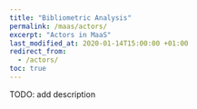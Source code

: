```yaml
---
title: "Bibliometric Analysis"
permalink: /maas/actors/
excerpt: "Actors in MaaS"
last_modified_at: 2020-01-14T15:00:00 +01:00
redirect_from:
  - /actors/
toc: true
---
```


TODO: add description
